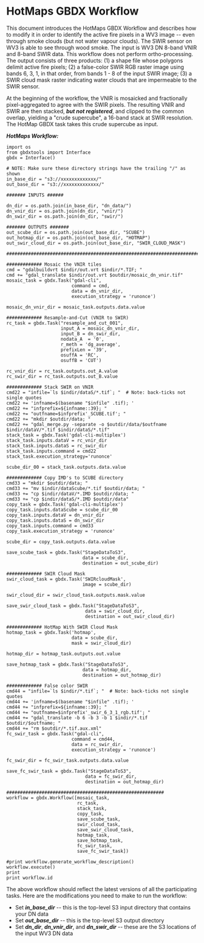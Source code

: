 # HotMaps GBDX Workflow 

This document introduces the HotMaps GBDX Workflow and describes how to modify it in order to identify the active fire pixels in a WV3 image -- even through smoke clouds (but not water vapour clouds). The SWIR sensor on WV3 is able to see through wood smoke. The input is WV3 DN 8-band VNIR and 8-band SWIR data. This workflow does not perform ortho-processing. The output consists of three products: (1) a shape file whose polygons delimit active fire pixels; (2) a false-color SWIR RGB raster image using bands 6, 3, 1, in that order, from bands 1 - 8 of the input SWIR image; (3) a SWIR cloud mask raster indicating water clouds that are impermeable to the SWIR sensor. 

At the beginning of the workflow, the VNIR is mosaicked and fractionally pixel-aggregated to agree with the SWIR pixels.  The resulting VNIR and SWIR are then stacked, **_but not registered_**, and clipped to the common overlap, yielding a "crude supercube", a 16-band stack at SWIR resolution. The HotMap GBDX task takes this crude supercube as input. 

<!--
***************************************************************************
-->

**_HotMaps Workflow:_** 

```shell
import os
from gbdxtools import Interface
gbdx = Interface()

# NOTE: Make sure these directory strings have the trailing "/" as shown
in_base_dir = "s3://xxxxxxxxxxxxx/"
out_base_dir = "s3://xxxxxxxxxxxxx/"

####### INPUTS ######

dn_dir = os.path.join(in_base_dir, "dn_data/")
dn_vnir_dir = os.path.join(dn_dir, "vnir/")
dn_swir_dir = os.path.join(dn_dir, "swir/")

####### OUTPUTS #######
out_scube_dir = os.path.join(out_base_dir, "SCUBE")
out_hotmap_dir = os.path.join(out_base_dir, "HOTMAP")
out_swir_cloud_dir = os.path.join(out_base_dir, "SWIR_CLOUD_MASK")

####################################################################################

############# Mosaic the VNIR tiles 
cmd = "gdalbuildvrt $indir/out.vrt $indir/*.TIF; "
cmd += "gdal_translate $indir/out.vrt $outdir/mosaic_dn_vnir.tif"
mosaic_task = gbdx.Task("gdal-cli",
                        command = cmd,
                        data = dn_vnir_dir,
                        execution_strategy = 'runonce')

mosaic_dn_vnir_dir = mosaic_task.outputs.data.value

############# Resample-and-Cut (VNIR to SWIR)
rc_task = gbdx.Task("resample_and_cut_001",
                    input_A = mosaic_dn_vnir_dir,
                    input_B = dn_swir_dir,
                    nodata_A  = '0',
                    r_meth = 'dg_average',
                    prefixLen = '39',
                    osuffA = 'RC',
                    osuffB = 'CUT')

rc_vnir_dir = rc_task.outputs.out_A.value
rc_swir_dir = rc_task.outputs.out_B.value

############# Stack SWIR on VNIR  
cmd22 = "infile=`ls $indir/dataS/*.tif`; "  # Note: back-ticks not single quotes
cmd22 += 'infname=$(basename "$infile" .tif); '  
cmd22 += "infprefix=${infname::39}; "
cmd22 += "outfname=$infprefix'_SCUBE.tif'; "
cmd22 += "mkdir $outdir/data; "
cmd22 += "gdal_merge.py -separate -o $outdir/data/$outfname $indir/dataV/*.tif $indir/dataS/*.tif"
stack_task = gbdx.Task('gdal-cli-multiplex')
stack_task.inputs.dataV = rc_vnir_dir
stack_task.inputs.dataS = rc_swir_dir
stack_task.inputs.command = cmd22
stack_task.execution_strategy='runonce'

scube_dir_00 = stack_task.outputs.data.value

############# Copy IMD's to SCUBE directory
cmd33 = "mkdir $outdir/data; "
cmd33 += "mv $indir/dataScube/*.tif $outdir/data; "
cmd33 += "cp $indir/dataV/*.IMD $outdir/data; "
cmd33 += "cp $indir/dataS/*.IMD $outdir/data"
copy_task = gbdx.Task('gdal-cli-multiplex')
copy_task.inputs.dataScube = scube_dir_00
copy_task.inputs.dataV = dn_vnir_dir
copy_task.inputs.dataS = dn_swir_dir
copy_task.inputs.command = cmd33
copy_task.execution_strategy = 'runonce'

scube_dir = copy_task.outputs.data.value

save_scube_task = gbdx.Task("StageDataToS3",
                            data = scube_dir,
                            destination = out_scube_dir)

############# SWIR Cloud Mask
swir_cloud_task = gbdx.Task('SWIRcloudMask',
                            image = scube_dir)

swir_cloud_dir = swir_cloud_task.outputs.mask.value

save_swir_cloud_task = gbdx.Task("StageDataToS3",
                             data = swir_cloud_dir,
                             destination = out_swir_cloud_dir)

############# HotMap With SWIR Cloud Mask
hotmap_task = gbdx.Task('hotmap',
                        data = scube_dir,
                        mask = swir_cloud_dir)

hotmap_dir = hotmap_task.outputs.out.value

save_hotmap_task = gbdx.Task("StageDataToS3",
                            data = hotmap_dir,
                            destination = out_hotmap_dir)

############# False color SWIR 
cmd44 = "infile=`ls $indir/*.tif`; "  # Note: back-ticks not single quotes
cmd44 += 'infname=$(basename "$infile" .tif); '  
cmd44 += "infprefix=${infname::39}; "
cmd44 += "outfname=$infprefix'_swir_6_3_1_rgb.tif'; "
cmd44 += "gdal_translate -b 6 -b 3 -b 1 $indir/*.tif $outdir/$outfname; "
cmd44 += "rm $outdir/*.tif.aux.xml"
fc_swir_task = gbdx.Task("gdal-cli",
                        command = cmd44,
                        data = rc_swir_dir,
                        execution_strategy = 'runonce')

fc_swir_dir = fc_swir_task.outputs.data.value 

save_fc_swir_task = gbdx.Task("StageDataToS3",
                             data = fc_swir_dir,
                             destination = out_hotmap_dir)

##########################################################
workflow = gbdx.Workflow([mosaic_task,
                          rc_task,
                          stack_task,
                          copy_task,
                          save_scube_task,
                          swir_cloud_task,
                          save_swir_cloud_task,
                          hotmap_task,
                          save_hotmap_task,
                          fc_swir_task,
                          save_fc_swir_task])

#print workflow.generate_workflow_description()
workflow.execute()
print
print workflow.id
```

<!--
***************************************************************************
-->

The above workflow should reflect the latest versions of all the participating tasks. 
Here are the modifications you need to make to run the workflow:
 
* Set **_in_base_dir_** -- this is the top-level S3 input directory that contains your DN data 
* Set **_out_base_dir_** -- this is the top-level S3 output directory
* Set **_dn_dir_**, **_dn_vnir_dir_**, and **_dn_swir_dir_** -- these are the S3 locations of the input WV3 DN data 
















